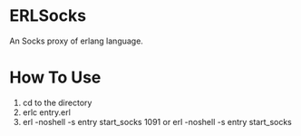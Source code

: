 ERLSocks
========
An Socks proxy of erlang language.


How To Use
==========
1. cd to the directory
2. erlc entry.erl
3. erl -noshell -s entry start_socks 1091  or erl -noshell -s entry start_socks
